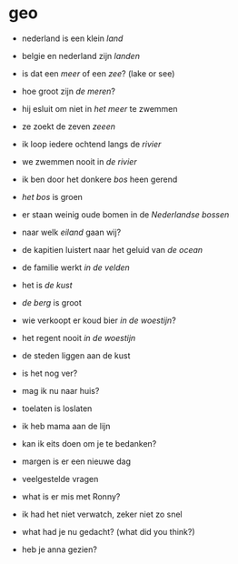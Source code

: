 # geo

- nederland is een klein *land*

- belgie en nederland zijn *landen*

- is dat een *meer* of een *zee*? (lake or see)

- hoe groot zijn *de meren*?

- hij esluit om niet in *het meer* te zwemmen

- ze zoekt de zeven *zeeen*

- ik loop iedere ochtend langs de *rivier*

- we zwemmen nooit in *de rivier*

- ik ben door het donkere *bos* heen gerend

- *het bos* is groen

- er staan weinig oude bomen in de *Nederlandse bossen*

- naar welk *eiland* gaan wij?

- de kapitien luistert naar het geluid van *de ocean*

- de familie werkt *in de velden*

- het is *de kust*

- *de berg* is groot

- wie verkoopt er koud bier *in de woestijn*?

- het regent nooit *in de woestijn*

- de steden liggen aan de kust

- is het nog ver?

- mag ik nu naar huis?

- toelaten is loslaten

- ik heb mama aan de lijn

- kan ik eits doen om je te bedanken?

- margen is er een nieuwe dag

- veelgestelde vragen

- what is er mis met Ronny?

- ik had het niet verwatch, zeker niet zo snel

- what had je nu gedacht? (what did you think?)

- heb je anna gezien?
